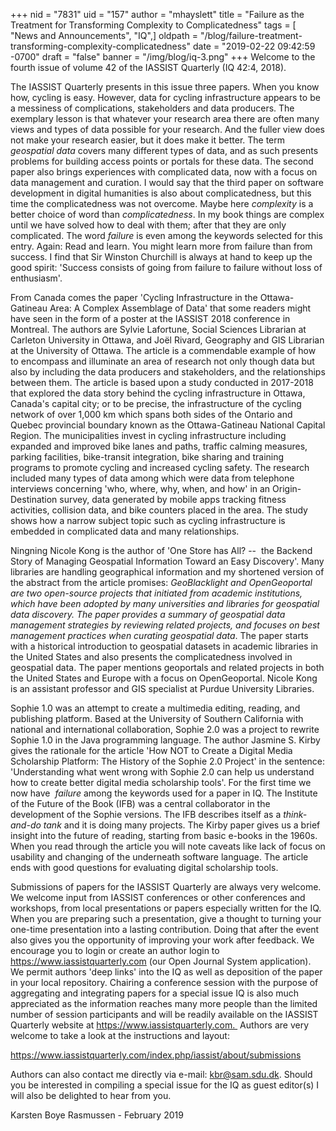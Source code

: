 +++
nid = "7831"
uid = "157"
author = "mhayslett"
title = "Failure as the Treatment for Transforming Complexity to Complicatedness"
tags = [ "News and Announcements", "IQ",]
oldpath = "/blog/failure-treatment-transforming-complexity-complicatedness"
date = "2019-02-22 09:42:59 -0700"
draft = "false"
banner = "/img/blog/iq-3.png"
+++
Welcome to the fourth issue of volume 42 of the IASSIST Quarterly (IQ
42:4, 2018).

The IASSIST Quarterly presents in this issue three papers. When you know
how, cycling is easy. However, data for cycling infrastructure appears
to be a messiness of complications, stakeholders and data producers. The
exemplary lesson is that whatever your research area there are often
many views and types of data possible for your research. And the fuller
view does not make your research easier, but it does make it better. The
term *geospatial data* covers many different types of data, and as such
presents problems for building access points or portals for these data.
The second paper also brings experiences with complicated data, now with
a focus on data management and curation. I would say that the third
paper on software development in digital humanities is also about
complicatedness, but this time the complicatedness was not overcome.
Maybe here *complexity* is a better choice of word than
*complicatedness*. In my book things are complex until we have solved
how to deal with them; after that they are only complicated. The word
*failure* is even among the keywords selected for this entry. Again:
Read and learn. You might learn more from failure than from success. I
find that Sir Winston Churchill is always at hand to keep up the good
spirit: 'Success consists of going from failure to failure without loss
of enthusiasm'.

From Canada comes the paper 'Cycling Infrastructure in the
Ottawa-Gatineau Area: A Complex Assemblage of Data' that some readers
might have seen in the form of a poster at the IASSIST 2018 conference
in Montreal. The authors are Sylvie Lafortune, Social Sciences Librarian
at Carleton University in Ottawa, and Joël Rivard, Geography and GIS
Librarian at the University of Ottawa. The article is a commendable
example of how to encompass and illuminate an area of research not only
though data but also by including the data producers and stakeholders,
and the relationships between them. The article is based upon a study
conducted in 2017-2018 that explored the data story behind the cycling
infrastructure in Ottawa, Canada's capital city; or to be precise, the
infrastructure of the cycling network of over 1,000 km which spans both
sides of the Ontario and Quebec provincial boundary known as the
Ottawa-Gatineau National Capital Region. The municipalities invest in
cycling infrastructure including expanded and improved bike lanes and
paths, traffic calming measures, parking facilities, bike-transit
integration, bike sharing and training programs to promote cycling and
increased cycling safety. The research included many types of data among
which were data from telephone interviews concerning 'who, where, why,
when, and how' in an Origin-Destination survey, data generated by mobile
apps tracking fitness activities, collision data, and bike counters
placed in the area. The study shows how a narrow subject topic such as
cycling infrastructure is embedded in complicated data and many
relationships.

Ningning Nicole Kong is the author of 'One Store has All? --  the
Backend Story of Managing Geospatial Information Toward an Easy
Discovery'. Many libraries are handling geographical information and my
shortened version of the abstract from the article promises:
*GeoBlacklight and OpenGeoportal are two open-source projects that
initiated from academic institutions, which have been adopted by many
universities and libraries for geospatial data discovery. The paper
provides a summary of geospatial data management strategies by reviewing
related projects, and focuses on best management practices when curating
geospatial data*. The paper starts with a historical introduction to
geospatial datasets in academic libraries in the United States and also
presents the complicatedness involved in geospatial data. The paper
mentions geoportals and related projects in both the United States and
Europe with a focus on OpenGeoportal. Nicole Kong is an assistant
professor and GIS specialist at Purdue University Libraries.  

Sophie 1.0 was an attempt to create a multimedia editing, reading, and
publishing platform. Based at the University of Southern California with
national and international collaboration, Sophie 2.0 was a project to
rewrite Sophie 1.0 in the Java programming language. The author Jasmine
S. Kirby gives the rationale for the article 'How NOT to Create a
Digital Media Scholarship Platform: The History of the Sophie 2.0
Project' in the sentence: 'Understanding what went wrong with Sophie 2.0
can help us understand how to create better digital media scholarship
tools'. For the first time we now have  *failure* among the keywords
used for a paper in IQ. The Institute of the Future of the Book (IFB)
was a central collaborator in the development of the Sophie versions.
The IFB describes itself as a *think-and-do tank* and it is doing many
projects. The Kirby paper gives us a brief insight into the future of
reading, starting from basic e-books in the 1960s. When you read through
the article you will note caveats like lack of focus on usability and
changing of the underneath software language. The article ends with good
questions for evaluating digital scholarship tools.

Submissions of papers for the IASSIST Quarterly are always very welcome.
We welcome input from IASSIST conferences or other conferences and
workshops, from local presentations or papers especially written for the
IQ. When you are preparing such a presentation, give a thought to
turning your one-time presentation into a lasting contribution. Doing
that after the event also gives you the opportunity of improving your
work after feedback. We encourage you to login or create an author login
to https://www.iassistquarterly.com (our Open Journal System
application). We permit authors 'deep links' into the IQ as well as
deposition of the paper in your local repository. Chairing a conference
session with the purpose of aggregating and integrating papers for a
special issue IQ is also much appreciated as the information reaches
many more people than the limited number of session participants and
will be readily available on the IASSIST Quarterly website at
https://www.iassistquarterly.com.  Authors are very welcome to take a
look at the instructions and layout:

<https://www.iassistquarterly.com/index.php/iassist/about/submissions>

Authors can also contact me directly via e-mail: kbr@sam.sdu.dk. Should
you be interested in compiling a special issue for the IQ as guest
editor(s) I will also be delighted to hear from you.

Karsten Boye Rasmussen - February 2019
